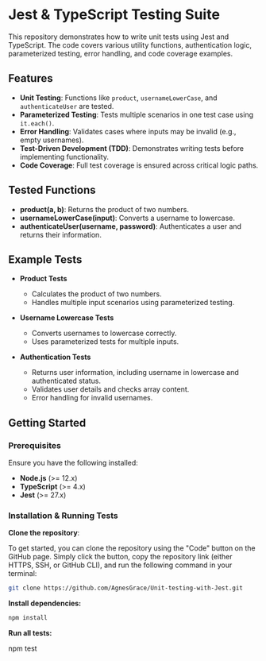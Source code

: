 # Jest & TypeScript Testing Suite

This repository demonstrates how to write unit tests using Jest and TypeScript. The code covers various utility functions, authentication logic, parameterized testing, error handling, and code coverage examples.

## Features

- **Unit Testing**: Functions like `product`, `usernameLowerCase`, and `authenticateUser` are tested.
- **Parameterized Testing**: Tests multiple scenarios in one test case using `it.each()`.
- **Error Handling**: Validates cases where inputs may be invalid (e.g., empty usernames).
- **Test-Driven Development (TDD)**: Demonstrates writing tests before implementing functionality.
- **Code Coverage**: Full test coverage is ensured across critical logic paths.

## Tested Functions

- **product(a, b)**: Returns the product of two numbers.
- **usernameLowerCase(input)**: Converts a username to lowercase.
- **authenticateUser(username, password)**: Authenticates a user and returns their information.

## Example Tests

- **Product Tests**
  - Calculates the product of two numbers.
  - Handles multiple input scenarios using parameterized testing.
- **Username Lowercase Tests**

  - Converts usernames to lowercase correctly.
  - Uses parameterized tests for multiple inputs.

- **Authentication Tests**
  - Returns user information, including username in lowercase and authenticated status.
  - Validates user details and checks array content.
  - Error handling for invalid usernames.

## Getting Started

### Prerequisites

Ensure you have the following installed:

- **Node.js** (>= 12.x)
- **TypeScript** (>= 4.x)
- **Jest** (>= 27.x)

### Installation & Running Tests

**Clone the repository**:

To get started, you can clone the repository using the "Code" button on the GitHub page. Simply click the button, copy the repository link (either HTTPS, SSH, or GitHub CLI), and run the following command in your terminal:

```bash
git clone https://github.com/AgnesGrace/Unit-testing-with-Jest.git
```

**Install dependencies:**

```bash
npm install
```

**Run all tests:**

npm test
